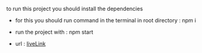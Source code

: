 to run this project you should install the dependencies 
 - for this you should run command in the terminal in root directory : npm i 
 - run the project with : npm start

 - url : [liveLink](https://my-pokeman.vercel.app/)